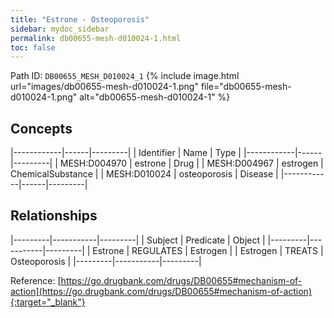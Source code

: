 ```yaml
---
title: "Estrone - Osteoporosis"
sidebar: mydoc_sidebar
permalink: db00655-mesh-d010024-1.html
toc: false 
---
```



Path ID: `DB00655_MESH_D010024_1`
{% include image.html url="images/db00655-mesh-d010024-1.png" file="db00655-mesh-d010024-1.png" alt="db00655-mesh-d010024-1" %}

## Concepts

|------------|------|---------|
| Identifier | Name | Type    |
|------------|------|---------|
| MESH:D004970 | estrone | Drug |
| MESH:D004967 | estrogen | ChemicalSubstance |
| MESH:D010024 | osteoporosis | Disease |
|------------|------|---------|

## Relationships

|---------|-----------|---------|
| Subject | Predicate | Object  |
|---------|-----------|---------|
| Estrone | REGULATES | Estrogen |
| Estrogen | TREATS | Osteoporosis |
|---------|-----------|---------|

Reference: [https://go.drugbank.com/drugs/DB00655#mechanism-of-action](https://go.drugbank.com/drugs/DB00655#mechanism-of-action){:target="_blank"}
